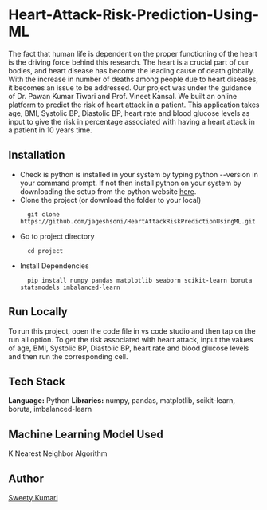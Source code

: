 # Heart-Attack-Risk-Prediction-Using-ML
The fact that human life is dependent on the proper functioning
of the heart is the driving force behind this research. The heart
is a crucial part of our bodies, and heart disease has become the
leading cause of death globally. With the increase in number of 
deaths among people due to heart diseases, it becomes an issue to
be addressed.
Our project was under the guidance of Dr. Pawan Kumar Tiwari and 
Prof. Vineet Kansal. We built an online platform to predict the 
risk of heart attack in a patient.
This application takes age, BMI, Systolic BP, Diastolic BP, heart
rate and blood glucose levels as input to give the risk in percentage
associated with having a heart attack in a patient in 10 years time.
## Installation
- Check is python is installed in your system by typing python --version in your command prompt. If not then install python on your system by downloading the setup from the python website [here](https://www.python.org/downloads/).
- Clone the project (or download the folder to your local)
    ```
      git clone https://github.com/jageshsoni/HeartAttackRiskPredictionUsingML.git
    ```
- Go to project directory
    ```
      cd project
    ```
- Install Dependencies
    ```
      pip install numpy pandas matplotlib seaborn scikit-learn boruta statsmodels imbalanced-learn
    ```
## Run Locally
To run this project, open the code file in vs code studio and then tap on the run all option.
To get the risk associated with heart attack, input the values of  age, BMI, Systolic BP, Diastolic BP, heart rate and blood glucose levels and then run the corresponding cell.
## Tech Stack
**Language:** Python
**Libraries:** numpy, pandas, matplotlib, scikit-learn, boruta, imbalanced-learn
## Machine Learning Model Used
K Nearest Neighbor Algorithm
## Author
[Sweety Kumari]()
